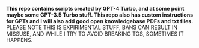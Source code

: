 **This repo contains scripts created by GPT-4 Turbo, and at some point maybe some GPT-3.5 Turbo stuff. This repo also has custom instructions for GPTs and I will also add good open knowledgebase PDFs and txt files.**
PLEASE NOTE THIS IS EXPIRIMENTAL STUFF, BANS CAN RESULT IN MISSUSE, AND WHILE I TRY TO AVOID BREAKING TOS, SOMETIMES IT HAPPENS.
